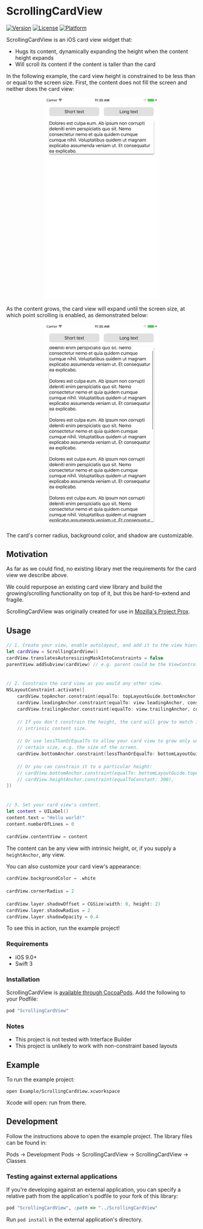 # ScrollingCardView

[![Version](https://img.shields.io/cocoapods/v/ScrollingCardView.svg?style=flat)](http://cocoapods.org/pods/ScrollingCardView)
[![License](https://img.shields.io/cocoapods/l/ScrollingCardView.svg?style=flat)](http://cocoapods.org/pods/ScrollingCardView)
[![Platform](https://img.shields.io/cocoapods/p/ScrollingCardView.svg?style=flat)](http://cocoapods.org/pods/ScrollingCardView)

ScrollingCardView is an iOS card view widget that:

* Hugs its content, dynamically expanding the height when the content height
expands
* Will scroll its content if the content is taller than the card

In the following example, the card view height is constrained to be less
than or equal to the screen size. First, the content does not fill the screen
and neither does the card view:

<div align="center">
<img src="docs/short-text.png" width="300px"/>
</div>

As the content grows, the card view will expand until the screen size,
at which point scrolling is enabled, as demonstrated below:

<div align="center">
<img src="docs/long-text.png" width="300px"/>
</div>

The card's corner radius, background color, and shadow are customizable.

## Motivation
As far as we could find, no existing library met the requirements for the card
view we describe above.

We could repurpose an existing card view library and build the
growing/scrolling functionality on top of it, but this be hard-to-extend and
fragile.

ScrollingCardView was originally created for use in [Mozilla's Project
Prox][prox].

## Usage
```swift
// 1. Create your view, enable autolayout, and add it to the view hierarchy.
let cardView = ScrollingCardView()
cardView.translatesAutoresizingMaskIntoConstraints = false
parentView.addSubview(cardView) // e.g. parent could be the ViewController's view


// 2. Constrain the card view as you would any other view.
NSLayoutConstraint.activate([
    cardView.topAnchor.constraint(equalTo: topLayoutGuide.bottomAnchor, constant: 16),
    cardView.leadingAnchor.constraint(equalTo: view.leadingAnchor, constant: 16),
    cardView.trailingAnchor.constraint(equalTo: view.trailingAnchor, constant: -16),

    // If you don't constrain the height, the card will grow to match its
    // intrinsic content size.

    // Or use lessThanOrEqualTo to allow your card view to grow only until a
    // certain size, e.g. the size of the screen.
    cardView.bottomAnchor.constraint(lessThanOrEqualTo: bottomLayoutGuide.topAnchor, constant: -16),

    // Or you can constrain it to a particular height:
    // cardView.bottomAnchor.constraint(equalTo: bottomLayoutGuide.topAnchor, constant: -16),
    // cardView.heightAnchor.constraint(equalToConstant: 300),
])


// 3. Set your card view's content.
let content = UILabel()
content.text = "Hello world!"
content.numberOfLines = 0

cardView.contentView = content
```

The content can be any view with intrinsic height, or, if you supply a
`heightAnchor`, any view.

You can also customize your card view's appearance:

```swift
cardView.backgroundColor = .white

cardView.cornerRadius = 2

cardView.layer.shadowOffset = CGSize(width: 0, height: 2)
cardView.layer.shadowRadius = 2
cardView.layer.shadowOpacity = 0.4
```

To see this in action, run the example project!

### Requirements
* iOS 9.0+
* Swift 3

### Installation
ScrollingCardView is [available through
CocoaPods](http://cocoapods.org/pods/ScrollingCardView). Add the following to
your Podfile:

```ruby
pod "ScrollingCardView"
```

### Notes
* This project is not tested with Interface Builder
* This project is unlikely to work with non-constraint based layouts

## Example
To run the example project:

```
open Example/ScrollingCardView.xcworkspace
```

Xcode will open: run from there.

## Development
Follow the instructions above to open the example project. The library files
can be found in:

Pods -> Development Pods -> ScrollingCardView -> ScrollingCardView -> Classes

### Testing against external applications
If you're developing against an external application, you can specify a
relative path from the application's podfile to your fork of this library:

```ruby
pod "ScrollingCardView", :path => "../ScrollingCardView"
```

Run `pod install` in the external application's directory.

[prox]: https://github.com/mozilla-mobile/prox
